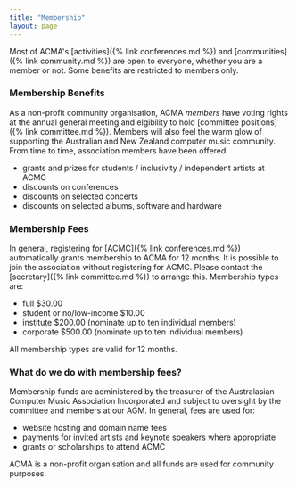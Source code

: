 ```yaml
---
title: "Membership"
layout: page
---
```


Most of ACMA's [activities]({% link conferences.md %}) and [communities]({% link community.md %}) are open to everyone, whether you are a member or not. Some benefits are restricted to members only.

### Membership Benefits

As a non-profit community organisation, ACMA _members_ have voting rights at the annual general meeting and elgibility to hold [committee positions]({% link committee.md %}).
Members will also feel the warm glow of supporting the Australian and New Zealand computer music community. 
From time to time, association members have been offered:

- grants and prizes for students / inclusivity / independent artists at ACMC
- discounts on conferences
- discounts on selected concerts
- discounts on selected albums, software and hardware

### Membership Fees

In general, registering for [ACMC]({% link conferences.md %}) automatically grants membership to ACMA for 12 months. 
It is possible to join the association without registering for ACMC. Please contact the [secretary]({% link committee.md %}) to arrange this. Membership types are:

- full $30.00 
- student or no/low-income $10.00 
- institute $200.00 (nominate up to ten individual members) 
- corporate $500.00 (nominate up to ten individual members)

All membership types are valid for 12 months.

### What do we do with membership fees?

Membership funds are administered by the treasurer of the Australasian Computer Music Association Incorporated and subject to oversight by the committee and members at our AGM. In general, fees are used for:

- website hosting and domain name fees
- payments for invited artists and keynote speakers where appropriate
- grants or scholarships to attend ACMC

ACMA is a non-profit organisation and all funds are used for community purposes.